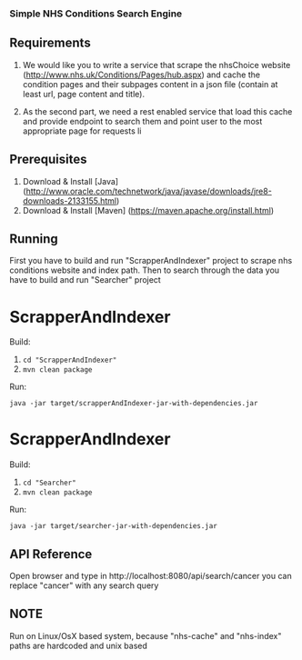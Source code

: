 ### Simple NHS Conditions Search Engine

## Requirements

1. We would like you to write a service that scrape the nhsChoice website (http://www.nhs.uk/Conditions/Pages/hub.aspx) and cache the condition pages and their subpages content in a json file (contain at least url, page content and title).

2. As the second part, we need a rest enabled service that load this cache and provide endpoint to search them and point user to the most appropriate page for requests li

## Prerequisites

1. Download & Install [Java] (http://www.oracle.com/technetwork/java/javase/downloads/jre8-downloads-2133155.html)
2. Download & Install [Maven] (https://maven.apache.org/install.html)

## Running

First you have to build and run "ScrapperAndIndexer" project to scrape nhs conditions website and index path.
Then to search through the data you have to build and run "Searcher" project

# ScrapperAndIndexer
Build:

1. ``` cd "ScrapperAndIndexer" ```
2. ``` mvn clean package ```

Run:

``` java -jar target/scrapperAndIndexer-jar-with-dependencies.jar ```

# ScrapperAndIndexer
Build:

1. ``` cd "Searcher" ```
2. ``` mvn clean package ```

Run:

``` java -jar target/searcher-jar-with-dependencies.jar ```

## API Reference
Open browser and type in
http://localhost:8080/api/search/cancer
you can replace "cancer" with any search query

## NOTE

Run on Linux/OsX based system, because "nhs-cache" and "nhs-index" paths are hardcoded and unix based

